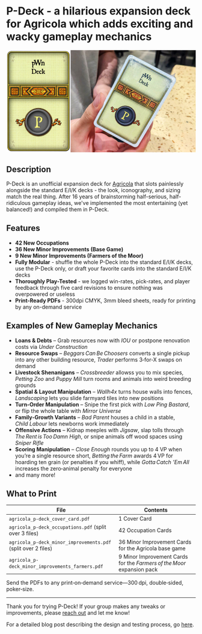 # P-Deck - a hilarious expansion deck for Agricola which adds exciting and wacky gameplay mechanics
<img src="/images/agricola-p-deck-1.jpg" width="900" />

## Description
P-Deck is an unofficial expansion deck for [Agricola](https://boardgamegeek.com/boardgame/31260/agricola) that slots painlessly alongside the standard E/I/K decks - the look, iconography, and sizing match the real thing. After 16 years of brainstorming half-serious, half-ridiculous gameplay ideas, we've implemented the most entertaining (yet balanced!) and compiled them in P-Deck.

## Features
- **42 New Occupations**
- **36 New Minor Improvements (Base Game)**
- **9 New Minor Improvements (Farmers of the Moor)**
- **Fully Modular** - shuffle the whole P-Deck into the standard E/I/K decks, use the P-Deck only, or draft your favorite cards into the standard E/I/K decks
- **Thoroughly Play-Tested** - we logged win-rates, pick-rates, and player feedback through five card revisions to ensure nothing was overpowered or useless 
- **Print-Ready PDFs** - 300dpi CMYK, 3mm bleed sheets, ready for printing by any on-demand service

## Examples of New Gameplay Mechanics
- **Loans & Debts** – Grab resources now with *IOU* or postpone renovation costs via *Under Construction*
- **Resource Swaps** – *Beggars Can Be Choosers* converts a single pickup into any other building resource, *Trader* performs 3‑for‑X swaps on demand
- **Livestock Shenanigans** – *Crossbreeder* allowss you to mix species, *Petting Zoo* and *Puppy Mill* turn rooms and animals into weird breeding grounds
- **Spatial & Layout Manipulation** – *Wallh4x* turns house walls into fences, *Landscaping* lets you slide farmyard tiles into new positions
- **Turn‑Order Manipulation** – Snipe the first pick with *Low Ping Bastard*, or flip the whole table with *Mirror Universe*
- **Family‑Growth Variants** – *Bad Parent* houses a child in a stable, *Child Labour* lets newborns work immediately
- **Offensive Actions** – Kidnap meeples with *Jigsaw*, slap tolls through *The Rent is Too Damn High*, or snipe animals off wood spaces using *Sniper Rifle*
- **Scoring Manipulation** – *Close Enough* rounds you up to 4 VP when you’re a single resource short, *Betting the Farm* awards 4 VP for hoarding ten grain (or penalties if you whiff), while *Gotta Catch ’Em All* increases the zero‑animal penalty for everyone
- and many more!

## What to Print
| File | Contents |
|------|----------|
| `agricola_p-deck_cover_card.pdf` | 1 Cover Card |
| `agricola_p-deck_occupations.pdf` (split over 3 files)| 42 Occupation Cards |
| `agricola_p-deck_minor_improvements.pdf` (split over 2 files) | 36 Minor Improvement Cards for the Agricola base game |
| `agricola_p-deck_minor_improvements_farmers.pdf` | 9 Minor Improvement Cards for the *Farmers of the Moor* expansion pack|

Send the PDFs to any print‑on‑demand service—300 dpi, double‑sided, poker‑size.

---

Thank you for trying P-Deck! If your group makes any tweaks or improvements, please [reach out](mailto:contact@williamivy.com) and let me know!

For a detailed blog post describing the design and testing process, go [here](https://www.williamivy.com/posts/agricola-p-deck/).